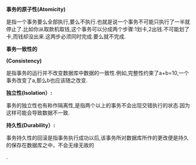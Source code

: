 **事务的原子性\(Atomicity\)**

是指一个事务要么全部执行,要么不执行.也就是说一个事务不可能只执行了一半就停止了.比如你从取款机取钱,这个事务可以分成两个步骤:1划卡,2出钱.不可能划了卡,而钱却没出来.这两步必须同时完成.要么就不完成.

**事务一致性的**

**\(Consistency\)**

是指事务的运行并不改变数据库中数据的一致性.例如,完整性约束了a+b=10,一个事务改变了a,那么b也应该随之改变.

**独立性\(Isolation）:**

事务的独立性也有称作隔离性,是指两个以上的事务不会出现交错执行的状态.因为这样可能会导致数据不一致.

**持久性\(Durability）:**



事务持久性的回滚是指事务执行成功以后,该事务所对数据库所作的更改便是持久的保存在数据库之中，不会无缘无故的

.

